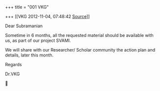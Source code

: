 +++
title = "001 VKG"

+++
[[VKG	2012-11-04, 07:48:42 [Source](https://groups.google.com/g/bvparishat/c/D1EU8ZoC_GM)]]



Dear Subramanian

  

Sometime in 6 months, all the requested material should be available with us, as part of our project SVAMI.

We will share with our Researcher/ Scholar community the action plan and details, later this month.

Regards

Dr.VKG



